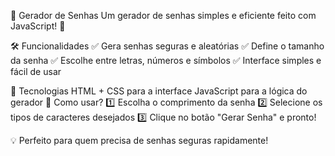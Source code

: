 🔐 Gerador de Senhas
Um gerador de senhas simples e eficiente feito com JavaScript! 🚀

🛠️ Funcionalidades
✅ Gera senhas seguras e aleatórias
✅ Define o tamanho da senha
✅ Escolhe entre letras, números e símbolos
✅ Interface simples e fácil de usar

📌 Tecnologias
HTML + CSS para a interface
JavaScript para a lógica do gerador
🎯 Como usar?
1️⃣ Escolha o comprimento da senha
2️⃣ Selecione os tipos de caracteres desejados
3️⃣ Clique no botão "Gerar Senha" e pronto!

💡 Perfeito para quem precisa de senhas seguras rapidamente!
